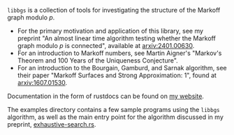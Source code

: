 `libbgs` is a collection of tools for investigating the structure of the Markoff graph modulo $p$.
* For the primary motivation and application of this library, see my preprint "An almost linear time algorithm testing whether the Markoff graph modulo $p$ is connected", available at [arxiv:2401.00630](https://arxiv.org/abs/2401.00630).
* For an introduction to Markoff numbers, see Martin Aigner's "Markov's Theorem and 100 Years of the Uniqueness Conjecture".
* For an introduction to the Bourgain, Gamburd, and Sarnak algorithm, see their paper "Markoff Surfaces and Strong Approximation: 1", found at [arxiv:1607.01530](https://arxiv.org/abs/1607.01530).

Documentation in the form of rustdocs can be found on [my website](https://www.math.ucdavis.edu/~colbyabrown/libbgs-rustdocs/libbgs/index.html).

The examples directory contains a few sample programs using the `libbgs` algorithm, as well as the main entry point for the algorithm discussed in my preprint, [exhaustive-search.rs](examples/exhaustive-search.rs).
